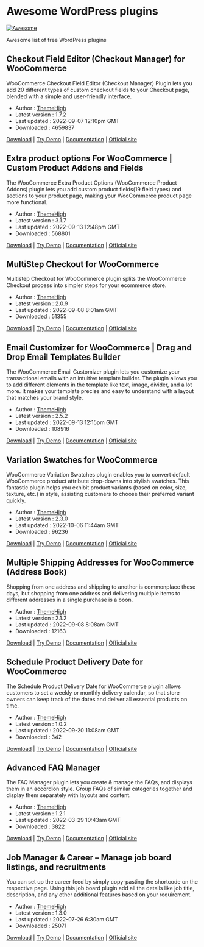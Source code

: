 # Awesome WordPress plugins
[![Awesome](https://awesome.re/badge-flat2.svg)](https://awesome.re)

Awesome list of free WordPress plugins

## Checkout Field Editor (Checkout Manager) for WooCommerce
WooCommerce Checkout Field Editor (Checkout Manager) Plugin lets you add 20 different types of custom checkout fields to your Checkout page, blended with a simple and user-friendly interface.

 - Author : [ThemeHigh](https://www.themehigh.com)
 - Latest version : 1.7.2
 - Last updated : 2022-09-07 12:10pm GMT
 - Downloaded : 4659837

[Download](https://wordpress.org/plugins/woo-checkout-field-editor-pro/) | [Try Demo](https://flydemos.com/wcfe/) | [Documentation](https://www.themehigh.com/docs/category/checkout-field-editor-for-woocommerce/) | [Official site](https://www.themehigh.com/product/woocommerce-checkout-field-editor-pro/)

## Extra product options For WooCommerce | Custom Product Addons and Fields
The WooCommerce Extra Product Options (WooCommerce Product Addons) plugin lets you add custom product fields(19 field types) and sections to your product page, making your WooCommerce product page more functional.

 - Author : [ThemeHigh](https://www.themehigh.com)
 - Latest version : 3.1.7
 - Last updated : 2022-09-13 12:48pm GMT
 - Downloaded : 568801

[Download](https://wordpress.org/plugins/woo-extra-product-options/) | [Try Demo](https://flydemos.com/wepo/) | [Documentation](https://www.themehigh.com/docs/category/extra-product-option-for-woocommerce/) | [Official site](https://www.themehigh.com/product/woocommerce-extra-product-options/)

## MultiStep Checkout for WooCommerce
Multistep Checkout for WooCommerce plugin splits the WooCommerce Checkout process into simpler steps for your ecommerce store.

 - Author : [ThemeHigh](https://www.themehigh.com)
 - Latest version : 2.0.9
 - Last updated : 2022-09-08 8:01am GMT
 - Downloaded : 51355

[Download](https://wordpress.org/plugins/woo-multistep-checkout/) | [Try Demo](https://flydemos.com/wmsc/) | [Documentation](https://www.themehigh.com/docs/category/multi-step-checkout-for-woocommerce/) | [Official site](https://www.themehigh.com/product/woocommerce-multi-step-checkout/)

## Email Customizer for WooCommerce | Drag and Drop Email Templates Builder
The WooCommerce Email Customizer plugin lets you customize your transactional emails with an intuitive template builder. The plugin allows you to add different elements in the template like text, image, divider, and a lot more. It makes your template precise and easy to understand with a layout that matches your brand style.

 - Author : [ThemeHigh](https://www.themehigh.com)
 - Latest version : 2.5.2
 - Last updated : 2022-09-13 12:15pm GMT
 - Downloaded : 108916

[Download](https://wordpress.org/plugins/email-customizer-for-woocommerce/) | [Try Demo](https://flydemos.com/wecm/) | [Documentation](https://www.themehigh.com/docs/category/email-customizer-for-woocommerce/) | [Official site](https://www.themehigh.com/product/woocommerce-email-customizer/)

## Variation Swatches for WooCommerce
WooCommerce Variation Swatches plugin enables you to convert default WooCommerce product attribute drop-downs into stylish swatches. This fantastic plugin helps you exhibit product variants (based on color, size, texture, etc.) in style, assisting customers to choose their preferred variant quickly.

 - Author : [ThemeHigh](https://www.themehigh.com)
 - Latest version : 2.3.0
 - Last updated : 2022-10-06 11:44am GMT
 - Downloaded : 96236

[Download](https://wordpress.org/plugins/product-variation-swatches-for-woocommerce/) | [Try Demo](https://flydemos.com/wpvs/) | [Documentation](https://www.themehigh.com/docs/category/variation-swatches-for-woocommerce/) | [Official site](https://www.themehigh.com/product/woocommerce-product-variation-swatches/)

## Multiple Shipping Addresses for WooCommerce (Address Book)
Shopping from one address and shipping to another is commonplace these days, but shopping from one address and delivering multiple items to different addresses in a single purchase is a boon.

 - Author : [ThemeHigh](https://www.themehigh.com)
 - Latest version : 2.1.2
 - Last updated : 2022-09-08 8:08am GMT
 - Downloaded : 12163

[Download](https://wordpress.org/plugins/themehigh-multiple-addresses/) | [Try Demo](https://flydemos.com/wmap/) | [Documentation](https://www.themehigh.com/docs/category/multiple-shipping-addresses-for-woocommerce/) | [Official site](https://www.themehigh.com/product/woocommerce-multiple-addresses-pro/)

## Schedule Product Delivery Date for WooCommerce
The Schedule Product Delivery Date for WooCommerce plugin allows customers to set a weekly or monthly delivery calendar, so that store owners can keep track of the dates and deliver all essential products on time.

 - Author : [ThemeHigh](https://www.themehigh.com)
 - Latest version : 1.0.2
 - Last updated : 2022-09-20 11:08am GMT
 - Downloaded : 342

[Download](https://wordpress.org/plugins/schedule-product-delivery-date-for-woocommerce/) | [Try Demo](https://flydemos.com/sd/) | [Documentation](https://www.themehigh.com/docs/category/scheduled-delivery-for-woocommerce/) | [Official site](https://www.themehigh.com/product/schedule-delivery-for-woocommerce/)

## Advanced FAQ Manager
The FAQ Manager plugin lets you create & manage the FAQs, and displays them in an accordion style. Group FAQs of similar categories together and display them separately with layouts and content.

 - Author : [ThemeHigh](https://www.themehigh.com)
 - Latest version : 1.2.1
 - Last updated : 2022-03-29 10:43am GMT
 - Downloaded : 3822

[Download](https://wordpress.org/plugins/advanced-faq-manager/) | [Try Demo](https://flydemos.com/faq/) | [Documentation](https://www.themehigh.com/docs/category/advanced-faq-manager/) | [Official site](https://www.themehigh.com/product/advanced-faq-manager/)

## Job Manager &amp; Career &#8211; Manage job board listings, and recruitments
You can set up the career feed by simply copy-pasting the shortcode on the respective page. Using this job board plugin add all the details like job title, description, and any other additional features based on your requirement.

 - Author : [ThemeHigh](https://www.themehigh.com)
 - Latest version : 1.3.0
 - Last updated : 2022-07-26 6:30am GMT
 - Downloaded : 25071
 
[Download](https://wordpress.org/plugins/job-manager-career/) | [Try Demo](https://flydemos.com/thjm/) | [Documentation](https://www.themehigh.com/docs/category/job-manager-career/) | [Official site](https://www.themehigh.com/product/job-manager-career/)